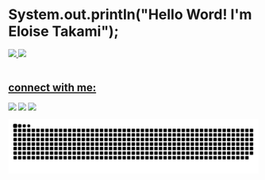 <h1>System.out.println("Hello Word! I'm Eloise Takami");  </h1>
 <div>
  <a href="https://github.com/eloise-takami">
  <img height="180em" src="https://github-readme-stats.vercel.app/api?username=eloise-takami&show_icons=true&theme=dracula&include_all_commits=true&count_private=true"/>
  <img height="180em" src="https://github-readme-stats.vercel.app/api/top-langs/?username=eloise-takami&layout=compact&langs_count=16&theme=dracula"/>
</div>
<div style="display: inline_block"><br>
</div>


 <h2>connect with me:</h2>

<a href="https://instagram.com/eloisetakami" target="_blank"><img src="https://img.shields.io/badge/-Instagram-%23E4405F?style=for-the-badge&logo=instagram&logoColor=white" target="_blank"></a>
<a href = "mailto:elose.takami@gmail.com"><img src="https://img.shields.io/badge/-Gmail-%99333?style=for-the-badge&logo=gmail&logoColor=white" target="_blank"></a>
<a href="https://www.linkedin.com/in/eloisetakami" target="_blank"><img src="https://img.shields.io/badge/-LinkedIn-%230077B9?style=for-the-badge&logo=linkedin&logoColor=white" target="_blank"></a> 

![Snake animation](https://github.com/eloise-takami/eloise-takami/blob/output/github-contribution-grid-snake.svg)
 
</div>

